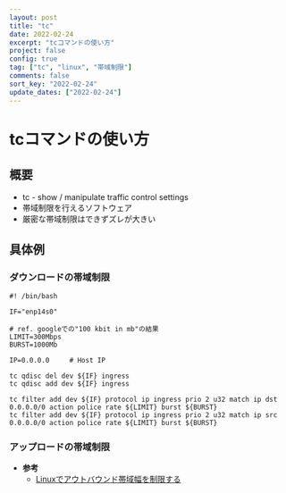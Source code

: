 ```yaml
---
layout: post
title: "tc"
date: 2022-02-24
excerpt: "tcコマンドの使い方"
project: false
config: true
tag: ["tc", "linux", "帯域制限"]
comments: false
sort_key: "2022-02-24"
update_dates: ["2022-02-24"]
---
```


# tcコマンドの使い方

## 概要
 - tc - show / manipulate traffic control settings 
 - 帯域制限を行えるソフトウェア
 - 厳密な帯域制限はできずズレが大きい

## 具体例

### ダウンロードの帯域制限

```shell
#! /bin/bash

IF="enp14s0"

# ref. googleでの"100 kbit in mb"の結果
LIMIT=300Mbps
BURST=1000Mb

IP=0.0.0.0     # Host IP

tc qdisc del dev ${IF} ingress
tc qdisc add dev ${IF} ingress

tc filter add dev ${IF} protocol ip ingress prio 2 u32 match ip dst 0.0.0.0/0 action police rate ${LIMIT} burst ${BURST}
tc filter add dev ${IF} protocol ip ingress prio 2 u32 match ip src 0.0.0.0/0 action police rate ${LIMIT} burst ${BURST}
```

### アップロードの帯域制限
 - **参考**
   - [Linuxでアウトバウンド帯域幅を制限する](https://dev.classmethod.jp/articles/shaping_outbound_traffic_from_linux/)
